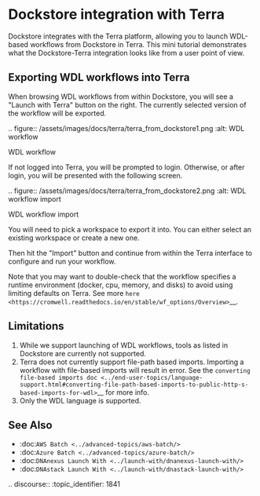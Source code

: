 # Dockstore integration with Terra

Dockstore integrates with the Terra platform, allowing you to launch
WDL-based workflows from Dockstore in Terra. This mini tutorial demonstrates 
what the Dockstore-Terra integration looks like from a user point of view.

## Exporting WDL workflows into Terra

When browsing WDL workflows from within Dockstore, you will see a
"Launch with Terra" button on the right. The currently selected version
of the workflow will be exported.

.. figure:: /assets/images/docs/terra/terra_from_dockstore1.png
   :alt: WDL workflow

   WDL workflow

If not logged into Terra, you will be prompted to login. Otherwise, or
after login, you will be presented with the following screen.

.. figure:: /assets/images/docs/terra/terra_from_dockstore2.png
   :alt: WDL workflow import

   WDL workflow import

You will need to pick a workspace to export it into. You can either
select an existing workspace or create a new one.

Then hit the "Import" button and continue from within the Terra
interface to configure and run your workflow.

Note that you may want to double-check that the workflow specifies a
runtime environment (docker, cpu, memory, and disks) to avoid using
limiting defaults on Terra. See more
`here <https://cromwell.readthedocs.io/en/stable/wf_options/Overview>`__.

Limitations
-----------

1. While we support launching of WDL workflows, tools as listed in
   Dockstore are currently not supported.
2. Terra does not currently support file-path based imports. Importing a
   workflow with file-based imports will result in error. See the
   `converting file-based imports
   doc <../end-user-topics/language-support.html#converting-file-path-based-imports-to-public-http-s-based-imports-for-wdl>`__
   for more info.
3. Only the WDL language is supported.

See Also
--------

-  :doc:`AWS Batch <../advanced-topics/aws-batch/>`
-  :doc:`Azure Batch <../advanced-topics/azure-batch/>`
-  :doc:`DNAnexus Launch With <../launch-with/dnanexus-launch-with/>`
-  :doc:`DNAstack Launch With <../launch-with/dnastack-launch-with/>`

.. discourse::
    :topic_identifier: 1841
